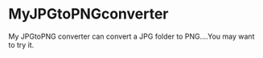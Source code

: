 # MyJPGtoPNGconverter
My JPGtoPNG converter can convert a JPG folder  to PNG....You may want to try it.

